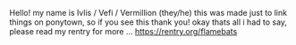 Hello! my name is Ivlis / Vefi / Vermillion (they/he)
this was made just to link things on ponytown, so if you see this thank you!
okay thats all i had to say, please read my rentry for more ... https://rentry.org/flamebats

